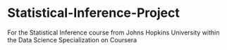# Statistical-Inference-Project
For the Statistical Inference course from Johns Hopkins University within the Data Science Specialization on Coursera
